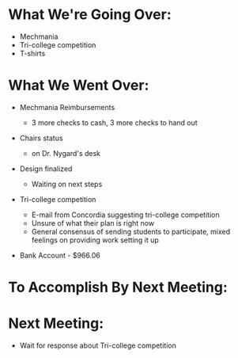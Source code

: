 # What We're Going Over:- Mechmania- Tri-college competition- T-shirts# What We Went Over:  - Mechmania Reimbursements	- 3 more checks to cash, 3 more checks to hand out- Chairs status	- on Dr. Nygard's desk- Design finalized	- Waiting on next steps- Tri-college competition	- E-mail from Concordia suggesting tri-college competition	- Unsure of what their plan is right now	- General consensus of sending students to participate, mixed feelings on providing work setting it up- Bank Account - $966.06# To Accomplish By Next Meeting:  # Next Meeting:- Wait for response about Tri-college competition
